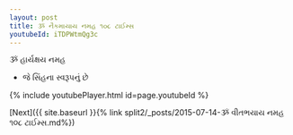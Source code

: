 ```yaml
---
layout: post
title: ૐ નૈકમાયાય નમહ ૧૦૮ ટાઈમ્સ
youtubeId: iTDPWtmQg3c
---
```

 
 
 ૐ હાર્યક્ષય નમહ  
 
 -  જે સિંહના સ્વરૂપનું છે 
 
  
 
  
 
 
 
 
 
 


{% include youtubePlayer.html id=page.youtubeId %}
 
[Next]({{ site.baseurl }}{% link  split2/_posts/2015-07-14-ૐ વીતભયાય નમહ ૧૦૮ ટાઈમ્સ.md%})
 

